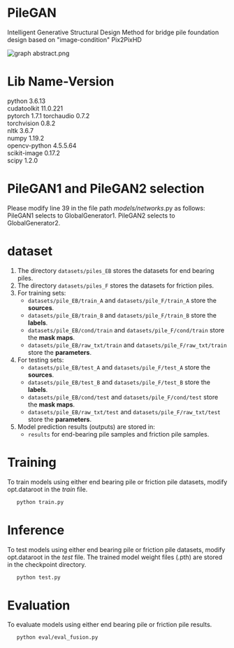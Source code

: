 # PileGAN
Intelligent Generative Structural Design Method for bridge pile foundation design based on "image-condition" Pix2PixHD

![graph abstract.png](other1/graph%20abstract.png)

# Lib Name-Version
python                    3.6.13  
cudatoolkit               11.0.221  
pytorch                   1.7.1
torchaudio                0.7.2  
torchvision               0.8.2  
nltk                      3.6.7  
numpy                     1.19.2  
opencv-python             4.5.5.64  
scikit-image              0.17.2  
scipy                     1.2.0

# PileGAN1 and PileGAN2 selection
Please modify line 39 in the file path _models/networks_.py as follows:
PileGAN1 selects to GlobalGenerator1.
PileGAN2 selects to GlobalGenerator2.

# dataset
1. The directory `datasets/piles_EB` stores the  datasets for end bearing piles.
2. The directory `datasets/piles_F` stores the datasets for friction piles.
3. For training sets:  
   - `datasets/pile_EB/train_A` and `datasets/pile_F/train_A` store the **sources**.  
   - `datasets/pile_EB/train_B` and `datasets/pile_F/train_B` store the **labels**. 
   - `datasets/pile_EB/cond/train` and `datasets/pile_F/cond/train` store the **mask maps**.
   - `datasets/pile_EB/raw_txt/train` and `datasets/pile_F/raw_txt/train` store the **parameters**.
4. For testing sets:  
   - `datasets/pile_EB/test_A` and `datasets/pile_F/test_A` store the **sources**.  
   - `datasets/pile_EB/test_B` and `datasets/pile_F/test_B` store the **labels**. 
   - `datasets/pile_EB/cond/test` and `datasets/pile_F/cond/test` store the **mask maps**.
   - `datasets/pile_EB/raw_txt/test` and `datasets/pile_F/raw_txt/test` store the **parameters**.  
5. Model prediction results (outputs) are stored in:  
   - `results` for end-bearing pile samples and friction pile samples.

# Training
To train models using either end bearing pile or friction pile datasets, modify opt.dataroot in the _train_ file.
```bash
   python train.py
```

# Inference
To test models using either end bearing pile or friction pile datasets, modify opt.dataroot in the _test_ file.
The trained model weight files (.pth) are stored in the checkpoint directory.
```bash
   python test.py
```

# Evaluation
To evaluate models using either end bearing pile or friction pile results.
```bash
   python eval/eval_fusion.py
```
